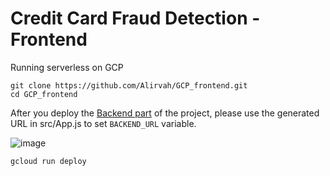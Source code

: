 # Credit Card Fraud Detection - Frontend

Running serverless on GCP


```
git clone https://github.com/Alirvah/GCP_frontend.git
cd GCP_frontend
```

After you deploy the [Backend part](https://github.com/Alirvah/GCP_backend) of the project, please use the generated URL in src/App.js to set `BACKEND_URL` variable.

![image](https://user-images.githubusercontent.com/37639059/166878744-3dca3194-8b43-407f-9624-23a21584e02a.png)


```
gcloud run deploy
```

